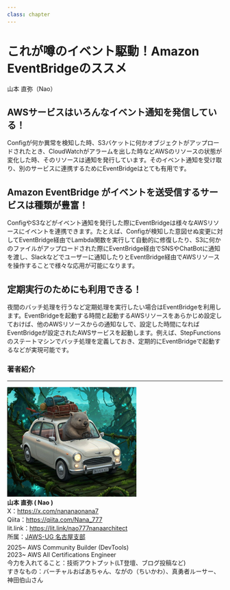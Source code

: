 ```yaml
---
class: chapter
---
```


# これが噂のイベント駆動！Amazon EventBridgeのススメ

<div class="flush-right">
山本 直弥（Nao）
</div>


## AWSサービスはいろんなイベント通知を発信している！
Configが何か異常を検知した時、S3バケットに何かオブジェクトがアップロードされたとき、CloudWatchがアラームを出した時などAWSのリソースの状態が変化した時、そのリソースは通知を発行しています。そのイベント通知を受け取り、別のサービスに連携するためにEventBridgeはとても有用です。

## Amazon EventBridge がイベントを送受信するサービスは種類が豊富！
ConfigやS3などがイベント通知を発行した際にEventBridgeは様々なAWSリソースにイベントを連携できます。たとえば、Configが検知した意図せぬ変更に対してEventBridge経由でLambda関数を実行して自動的に修復したり、S3に何かのファイルがアップロードされた際にEventBridge経由でSNSやChatBotに通知を渡し、Slackなどでユーザーに通知したりとEventBridge経由でAWSリソースを操作することで様々な応用が可能になります。

## 定期実行のためにも利用できる！
夜間のバッチ処理を行うなど定期処理を実行したい場合はEventBridgeを利用します。EventBridgeを起動する時間と起動するAWSリソースをあらかじめ設定しておけば、他のAWSリソースからの通知なしで、設定した時間になればEventBridgeが設定されたAWSサービスを起動します。例えば、StepFunctionsのステートマシンでバッチ処理を定義しておき、定期的にEventBridgeで起動するなどが実現可能です。


### 著者紹介

---

<div class="author-profile">
    <img src="images/naosan.jpg" width="60%">
    <div>
        <div>
            <b>山本 直弥 ( Nao )</b></br> 
            X：<a href="https://x.com/nananaonana7">https://x.com/nananaonana7</a></br> 
            Qiita：<a href="https://qiita.com/Nana_777">https://qiita.com/Nana_777</a></br> 
            lit.link：<a href="https://qiita.com/Nana_777">https://lit.link/nao777nanaarchitect</a></br> 
            所属：<a href="https://jawsug-nagoya.connpass.com/">JAWS-UG 名古屋支部</a>
        </div>
    </div>
</div>
<p style="margin-top: 0.5em; margin-bottom: 2em;">
2025~ AWS Community Builder (DevTools) </br> 
2023~ AWS All Certifications Engineer </br> 
今力を入れてること：技術アウトプット(LT登壇、ブログ投稿など) </br> 
すきなもの：バーチャルおばあちゃん、ながの（ちいかわ）、真勇者ルーサー、神田伯山さん </br> 
</p>